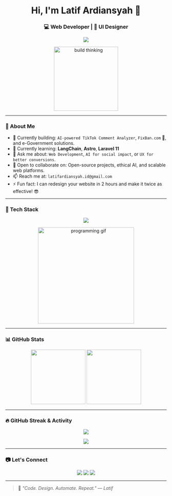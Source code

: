 <h1 align="center">Hi, I'm Latif Ardiansyah 👋</h1>
<h3 align="center">💻 Web Developer | 🎨 UI Designer</h3>

<p align="center">
  <img src="https://readme-typing-svg.herokuapp.com/?lines=Welcome+to+my+GitHub!;I+love+to+build+cool+things+💻;Let's+collaborate+and+learn+together!&center=true&width=500" />
</p>

<p align="center">
  <img src="https://media.giphy.com/media/lP8xu5t2DLGG045H8F/giphy.gif" width="200" alt="build thinking" />
</p>

---

### 🧠 About Me

- 🔭 Currently building: `AI-powered TikTok Comment Analyzer`, `FixBan.com` 🛞, and e-Government solutions.
- 🌱 Currently learning: **LangChain**, **Astro**, **Laravel 11**
- 💬 Ask me about: `Web Development`, `AI for social impact`, or `UX for better conversions`.
- 👯 Open to collaborate on: Open-source projects, ethical AI, and scalable web platforms.
- 📫 Reach me at: `latifardiansyah.id@gmail.com`
- ⚡ Fun fact: I can redesign your website in 2 hours and make it twice as effective! 😎

---

### 🔧 Tech Stack

<p align="center">
  <img src="https://skillicons.dev/icons?i=html,css,js,php,laravel,codeigniter,python,mysql,streamlit,figma,bootstrap,git" />
</p>

<p align="center">
  <img src="https://media.giphy.com/media/qgQUggAC3Pfv687qPC/giphy.gif" width="300" alt="programming gif" />
</p>

---

### 📊 GitHub Stats

<p align="center">
  <img src="https://github-readme-stats.vercel.app/api?username=tippoart&show_icons=true&theme=tokyonight&count_private=true" height="170" />
  <img src="https://github-readme-stats.vercel.app/api/top-langs/?username=tippoart&layout=compact&theme=tokyonight" height="170" />
</p>

---

### 🔥 GitHub Streak & Activity

<p align="center">
  <img src="https://github-readme-streak-stats.herokuapp.com/?user=tippoart&theme=tokyonight&hide_border=true" />
</p>

<p align="center">
  <img src="https://github-readme-activity-graph.cyclic.app/graph?username=tippoart&theme=tokyonight&hide_border=true" />
</p>

---

### 📷 Let's Connect

<p align="center">
  <a href="https://www.tiktok.com/@tipposyah" target="_blank"><img src="https://img.shields.io/badge/TikTok-%23000000.svg?style=for-the-badge&logo=tiktok&logoColor=white"/></a>
  <a href="mailto:latifardiansyah.id@gmail.com"><img src="https://img.shields.io/badge/Gmail-D14836?style=for-the-badge&logo=gmail&logoColor=white"/></a>
  <a href="https://www.linkedin.com/in/latifardiansyah" target="_blank"><img src="https://img.shields.io/badge/LinkedIn-%230077B5.svg?style=for-the-badge&logo=linkedin&logoColor=white"/></a>
</p>

---

> 🧠 *"Code. Design. Automate. Repeat."* — _Latif_
